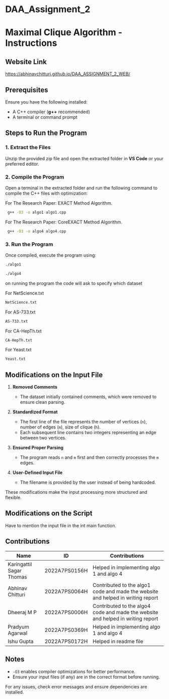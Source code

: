 # DAA_Assignment_2
# Maximal Clique Algorithm - Instructions
## Website Link
https://abhinavchitturi.github.io/DAA_ASSIGNMENT_2_WEB/
## Prerequisites
Ensure you have the following installed:

- A C++ compiler (**g++** recommended)
- A terminal or command prompt

## Steps to Run the Program

### 1. Extract the Files
Unzip the provided zip file and open the extracted folder in **VS Code** or your preferred editor.

### 2. Compile the Program
Open a terminal in the extracted folder and run the following command to compile the C++ files with optimization:

For The Research Paper:  EXACT Method Algorithm.
```bash
 g++ -O3 -o algo1 algo1.cpp
```

For The Research Paper:  CoreEXACT Method Algorithm.
```bash
 g++ -O3 -o algo4 algo4.cpp
```



### 3. Run the Program
Once compiled, execute the program using:

```bash
./algo1
```

```bash
./algo4
```
on running the program the code will ask to specify which dataset 

For NetScience.txt
``` bash
NetScience.txt
```
For AS-733.txt
```bash
AS-733.txt
```
For CA-HepTh.txt
``` bash
CA-HepTh.txt
```

For Yeast.txt
``` bash
Yeast.txt
```


## Modifications on the Input File  

1. **Removed Comments**  
   - The dataset initially contained comments, which were removed to ensure clean parsing.  

2. **Standardized Format**  
   - The first line of the file represents the number of vertices (`n`), number of edges (`m`), size of clique (`h`).
   - Each subsequent line contains two integers representing an edge between two vertices.  

3. **Ensured Proper Parsing**  
   - The program reads `n` and `m` first and then correctly processes the `m` edges.  

4. **User-Defined Input File**  
   - The filename is provided by the user instead of being hardcoded.  

These modifications make the input processing more structured and flexible.

## Modifications on the Script
Have to mention the input file in the int main function.

## Contributions  

| Name                        | ID               | Contributions                                                                 |
|-----------------------------|-----------------|-------------------------------------------------------------------------------|
| Karingattil Sagar Thomas    | 2022A7PS0156H   | Helped in implementing algo 1 and algo 4                                                                                                       |
| Abhinav Chitturi            | 2022A7PS0064H   | Contributed to the algo1 code and made the website and helped in writing report                                                                |
| Dheeraj M P                 | 2022A7PS0006H   | Contributed to the algo4 code and made the website and helped in writing report                                                                |
| Pradyum Agarwal             | 2022A7PS0369H   | Helped in implementing algo 1 and algo 4                                                                                                       |
| Ishu Gupta                  | 2022A7PS0172H   | Helped in readme file                                                                                                                          |

                                                                  



## Notes
- `-O3` enables compiler optimizations for better performance.
- Ensure your input files (if any) are in the correct format before running.

For any issues, check error messages and ensure dependencies are installed.
